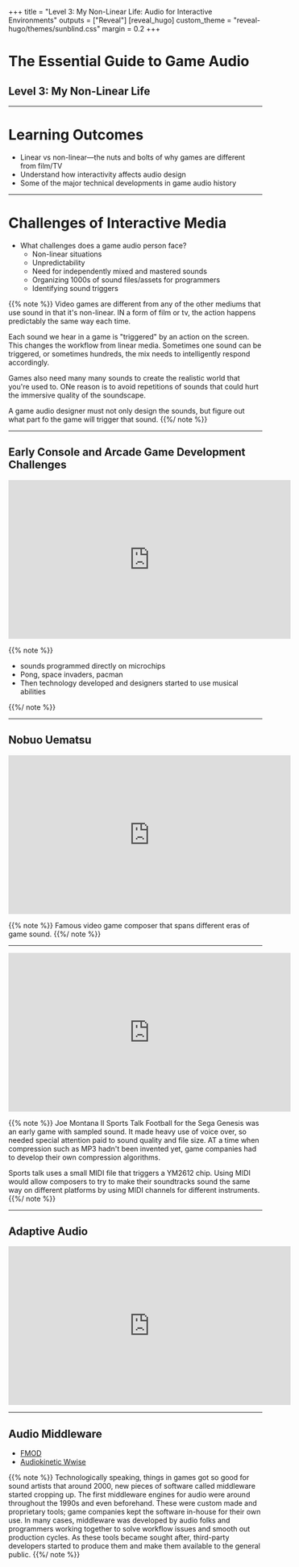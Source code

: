 +++
title =  "Level 3: My Non-Linear Life: Audio for Interactive Environments"
outputs = ["Reveal"]
[reveal_hugo]
custom_theme = "reveal-hugo/themes/sunblind.css"
margin = 0.2
+++

# The Essential Guide to Game Audio

## Level 3: My Non-Linear Life

---

# Learning Outcomes

- Linear vs non\-linear—the nuts and bolts of why games are different from film/TV
- Understand how interactivity affects audio design
- Some of the major technical developments in game audio history

---

# Challenges of Interactive Media

- What challenges does a game audio person face?
  - Non-linear situations
  - Unpredictability
  - Need for independently mixed and mastered sounds
  - Organizing 1000s of sound files/assets for programmers
  - Identifying sound triggers

{{% note %}}
Video games are different from any of the other mediums that use sound in that it's non-linear. IN a form of film or tv, the action happens predictably the same way each time.

Each sound we hear in a game is "triggered" by an action on the screen. This changes the workflow from linear media. Sometimes one sound can be triggered, or sometimes hundreds, the mix needs to intelligently respond accordingly.

Games also need many many sounds to create the realistic world that you're used to. ONe reason is to avoid repetitions of sounds that could hurt the immersive quality of the soundscape.

A game audio designer must not only design the sounds, but figure out what part fo the game will trigger that sound.
{{%/ note %}}

---

## Early Console and Arcade Game Development Challenges

<iframe width="560" height="315" src="https://www.youtube.com/embed/jlLPbLdHAJ0" title="YouTube video player" frameborder="0" allow="accelerometer; autoplay; clipboard-write; encrypted-media; gyroscope; picture-in-picture; web-share" allowfullscreen></iframe>

{{% note %}}

- sounds programmed directly on microchips
- Pong, space invaders, pacman
- Then technology developed and designers started to use musical abilities

{{%/ note %}}

---

## Nobuo Uematsu

<iframe width="560" height="315" src="https://www.youtube.com/embed/CED4Kf6oHZc" title="YouTube video player" frameborder="0" allow="accelerometer; autoplay; clipboard-write; encrypted-media; gyroscope; picture-in-picture; web-share" allowfullscreen></iframe>

{{% note %}}
Famous video game composer that spans different eras of game sound.
{{%/ note %}}

---

<iframe width="560" height="315" src="https://www.youtube.com/embed/B7Ix5XDPcNE" title="YouTube video player" frameborder="0" allow="accelerometer; autoplay; clipboard-write; encrypted-media; gyroscope; picture-in-picture; web-share" allowfullscreen></iframe>

{{% note %}}
Joe Montana II Sports Talk Football for the Sega Genesis was an early game with sampled sound. It made heavy use of voice over, so needed special attention paid to sound quality and file size. AT a time when compression such as MP3 hadn't been invented yet, game companies had to develop their own compression algorithms.

Sports talk uses a small MIDI file that triggers a YM2612 chip. Using MIDI would allow composers to try to make their soundtracks sound the same way on different platforms by using MIDI channels for different instruments.
{{%/ note %}}

---

## Adaptive Audio

<iframe width="560" height="315" src="https://www.youtube.com/embed/p-FLWabby4Y" title="YouTube video player" frameborder="0" allow="accelerometer; autoplay; clipboard-write; encrypted-media; gyroscope; picture-in-picture" allowfullscreen></iframe>

---

## Audio Middleware

- [FMOD](https://fmod.com/)
- [Audiokinetic Wwise](https://www.audiokinetic.com/en/)

{{% note %}}
Technologically speaking, things in games got so good for sound artists that around 2000, new pieces of software called middleware started cropping up. The first middleware engines for audio were around throughout the 1990s and even beforehand. These were custom made and proprietary tools; game companies kept the software in-house for their own use. In many cases, middleware was developed by audio folks and programmers working together to solve workflow issues and smooth out production cycles. As these tools became sought after, third-party developers started to produce them and make them available to the general public.
{{%/ note %}}
